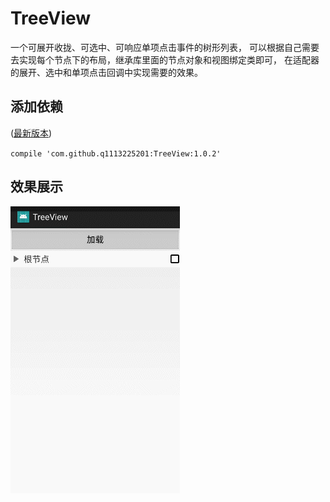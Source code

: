 # TreeView
一个可展开收拢、可选中、可响应单项点击事件的树形列表，
可以根据自己需要去实现每个节点下的布局，继承库里面的节点对象和视图绑定类即可，
在适配器的展开、选中和单项点击回调中实现需要的效果。

## 添加依赖
([最新版本](https://github.com/q1113225201/TreeView/releases/latest))

``compile 'com.github.q1113225201:TreeView:1.0.2'``

## 效果展示
![url](show.gif)